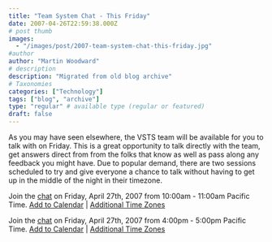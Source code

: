 ```yaml
---
title: "Team System Chat - This Friday"
date: 2007-04-26T22:59:38.000Z
# post thumb
images:
  - "/images/post/2007-team-system-chat-this-friday.jpg"
#author
author: "Martin Woodward"
# description
description: "Migrated from old blog archive"
# Taxonomies
categories: ["Technology"]
tags: ["blog", "archive"]
type: "regular" # available type (regular or featured)
draft: false
---
```


As you may have seen elsewhere, the VSTS team will be available for you to talk with on Friday.  This is a great opportunity to talk directly with the team, get answers direct from from the folks that know as well as pass along any feedback you might have.  Due to popular demand, there are two sessions scheduled to try and give everyone a chance to talk without having to get up in the middle of the night in their timezone.   

Join the [chat](http://msdn.microsoft.com/chats) on Friday, April 27th, 2007 from 10:00am - 11:00am Pacific Time.
[Add to Calendar](http://www.microsoft.com/communities/chats/vcs/07_0427_MSDN_VSTS.ics) | [Additional Time Zones](http://www.timeanddate.com/worldclock/fixedtime.html?year=2007&month=4&day=27&hour=10&min=0&sec=0&p1=234) 

Join the [chat](http://msdn.microsoft.com/chats) on Friday, April 27th, 2007 from 4:00pm - 5:00pm Pacific Time. 
[Add to Calendar](http://www.microsoft.com/communities/chats/vcs/07_0427_MSDN_VSTS2.ics) | [Additional Time Zones](http://www.timeanddate.com/worldclock/fixedtime.html?year=2007&month=4&day=27&hour=16&min=0&sec=0&p1=234)